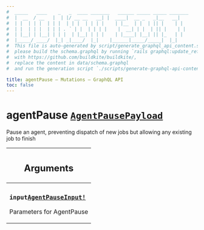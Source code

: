 ```yaml
---
#  _____   ____    _   _  ____ _______   ______ _____ _____ _______
#  |  __  / __   |  | |/ __ __   __| |  ____|  __ _   _|__   __|
#  | |  | | |  | | |  | | |  | | | |    | |__  | |  | || |    | |
#  | |  | | |  | | | . ` | |  | | | |    |  __| | |  | || |    | |
#  | |__| | |__| | | |  | |__| | | |    | |____| |__| || |_   | |
#  |_____/ ____/  |_| _|____/  |_|    |______|_____/_____|  |_|
#  This file is auto-generated by script/generate_graphql_api_content.sh,
#  please build the schema.graphql by running `rails graphql:update_reference_schema`
#  with https://github.com/buildkite/buildkite/,
#  replace the content in data/schema.graphql
#  and run the generation script `./scripts/generate-graphql-api-content.sh`.

title: agentPause – Mutations – GraphQL API
toc: false
---
```

<!-- vale off -->
<h1 class="has-pills">
  agentPause
  <span data-algolia-exclude><a href="/docs/apis/graphql/schemas/object/agentpausepayload" class="pill pill--object pill--normal-case pill--large" title="Go to OBJECT AgentPausePayload">
  <code>AgentPausePayload</code>
</a>
</span>
</h1>
<!-- vale on -->


Pause an agent, preventing dispatch of new jobs but allowing any existing job to finish

<table class="responsive-table responsive-table--single-column-rows">
  <thead>
    <th>
      <h2 data-algolia-exclude>Arguments</h2>
    </th>
  </thead>
  <tbody>
    <tr><td><h3 class="is-small has-pills"><code>input</code><a href="/docs/apis/graphql/schemas/input_object/agentpauseinput" class="pill pill--input_object pill--normal-case pill--medium" title="Go to INPUT_OBJECT AgentPauseInput"><code>AgentPauseInput!</code></a></h3><p>Parameters for AgentPause</p></td></tr>
  </tbody>
</table>
